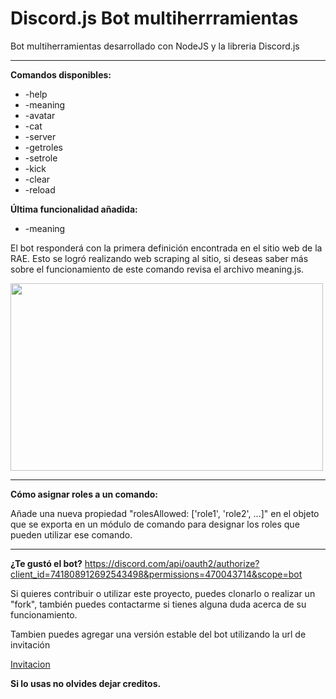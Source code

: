 # Discord.js Bot multiherrramientas

Bot multiherramientas desarrollado con NodeJS y la libreria Discord.js<br/>
<hr>
<b>Comandos disponibles:</b><br/>

- -help
- -meaning
- -avatar
- -cat
- -server
- -getroles
- -setrole
- -kick
- -clear
- -reload

<b>Última funcionalidad añadida:</b>
- -meaning <palabra>

<p>El bot responderá con la primera definición encontrada en el sitio web de la RAE. 
Esto se logró realizando web scraping al sitio, si deseas saber más sobre el funcionamiento de este comando revisa el archivo meaning.js.<p>
<p align="left">
  <img width="500px" height="300px"src="https://i.ibb.co/3ktPqnS/meaning.png">
</p>

<hr>

<b>Cómo asignar roles a un comando:</b>
<p>Añade una nueva propiedad "rolesAllowed: ['role1', 'role2', ...]" en el objeto que se exporta en un módulo de comando para designar los roles que pueden utilizar ese comando.</p>

<hr>

<b>¿Te gustó el bot?</b>
https://discord.com/api/oauth2/authorize?client_id=741808912692543498&permissions=470043714&scope=bot
<p>Si quieres contribuir o utilizar este proyecto, puedes clonarlo o realizar un "fork", también puedes contactarme si tienes alguna duda acerca de su funcionamiento.</p>

<p>Tambien puedes agregar una versión estable del bot utilizando la url de invitación</p>

[Invitacion](https://discord.com/api/oauth2/authorize?client_id=741808912692543498&permissions=470043714&scope=bot)


<b>Si lo usas no olvides dejar creditos.</b>
